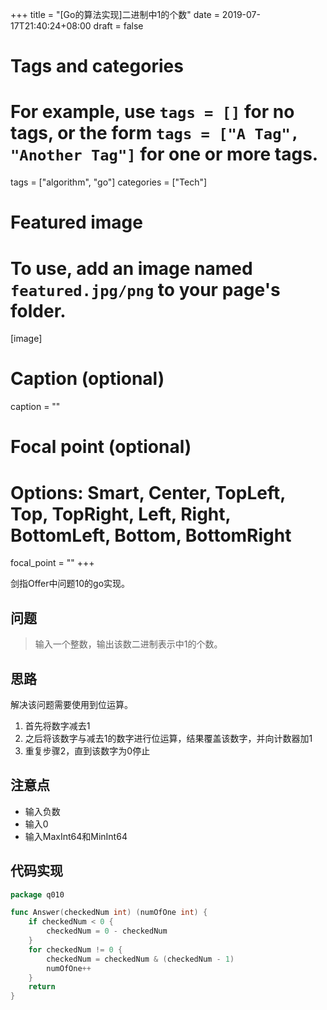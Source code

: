 +++
title = "[Go的算法实现]二进制中1的个数"
date = 2019-07-17T21:40:24+08:00
draft = false

# Tags and categories
# For example, use `tags = []` for no tags, or the form `tags = ["A Tag", "Another Tag"]` for one or more tags.
tags = ["algorithm", "go"]
categories = ["Tech"]

# Featured image
# To use, add an image named `featured.jpg/png` to your page's folder. 
[image]
  # Caption (optional)
  caption = ""

  # Focal point (optional)
  # Options: Smart, Center, TopLeft, Top, TopRight, Left, Right, BottomLeft, Bottom, BottomRight
  focal_point = ""
+++

剑指Offer中问题10的go实现。

<!--more-->

## 问题

> 输入一个整数，输出该数二进制表示中1的个数。

## 思路

解决该问题需要使用到位运算。

1. 首先将数字减去1
2. 之后将该数字与减去1的数字进行位运算，结果覆盖该数字，并向计数器加1
3. 重复步骤2，直到该数字为0停止

## 注意点

- 输入负数
- 输入0
- 输入MaxInt64和MinInt64

## 代码实现

```go
package q010

func Answer(checkedNum int) (numOfOne int) {
	if checkedNum < 0 {
		checkedNum = 0 - checkedNum
	}
	for checkedNum != 0 {
		checkedNum = checkedNum & (checkedNum - 1)
		numOfOne++
	}
	return
}
```

